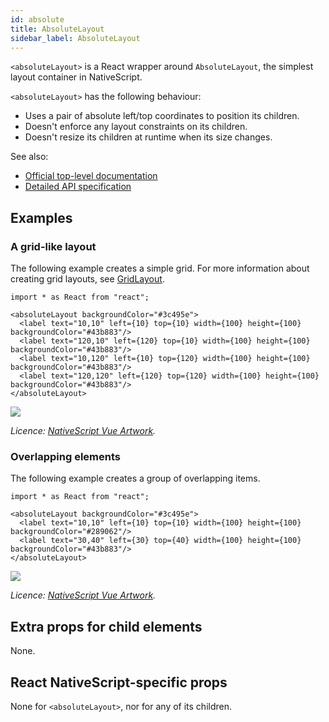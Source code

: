 ```yaml
---
id: absolute
title: AbsoluteLayout
sidebar_label: AbsoluteLayout
---
```

<!-- contributors: [shirakaba, rigor789, ikoevska] -->

`<absoluteLayout>` is a React wrapper around `AbsoluteLayout`, the simplest layout container in NativeScript.

`<absoluteLayout>` has the following behaviour:

* Uses a pair of absolute left/top coordinates to position its children.
* Doesn't enforce any layout constraints on its children.
* Doesn't resize its children at runtime when its size changes.

See also:

* [Official top-level documentation](https://docs.nativescript.org/ui/layouts/layout-containers#absolutelayout)
* [Detailed API specification](https://docs.nativescript.org/api-reference/modules/_ui_layouts_absolute_layout_)

## Examples

### A grid-like layout

The following example creates a simple grid. For more information about creating grid layouts, see [GridLayout](/en/docs/elements/layouts/grid-layout).

```tsx
import * as React from "react";

<absoluteLayout backgroundColor="#3c495e">
  <label text="10,10" left={10} top={10} width={100} height={100} backgroundColor="#43b883"/>
  <label text="120,10" left={120} top={10} width={100} height={100} backgroundColor="#43b883"/>
  <label text="10,120" left={10} top={120} width={100} height={100} backgroundColor="#43b883"/>
  <label text="120,120" left={120} top={120} width={100} height={100} backgroundColor="#43b883"/>
</absoluteLayout>
```
<img class="md:w-1/2 lg:w-1/3" src="https://art.nativescript-vue.org/layouts/absolute_layout_grid.svg" />

*Licence: [NativeScript Vue Artwork](/docs/licences/licences#Nativescript_Vue_Artwork).*

### Overlapping elements

The following example creates a group of overlapping items.

```tsx
import * as React from "react";

<absoluteLayout backgroundColor="#3c495e">
  <label text="10,10" left={10} top={10} width={100} height={100} backgroundColor="#289062"/>
  <label text="30,40" left={30} top={40} width={100} height={100} backgroundColor="#43b883"/>
</absoluteLayout>
```
<img class="md:w-1/2 lg:w-1/3" src="https://art.nativescript-vue.org/layouts/absolute_layout_overlap.svg" />

*Licence: [NativeScript Vue Artwork](/docs/licences/licences#Nativescript_Vue_Artwork).*

## Extra props for child elements

None.

## React NativeScript-specific props

None for `<absoluteLayout>`, nor for any of its children.
